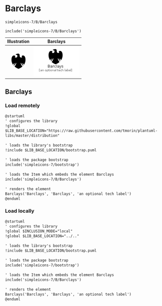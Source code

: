 # Barclays


```text
simpleicons-7/B/Barclays
```

```text
include('simpleicons-7/B/Barclays')
```



| Illustration | Barclays |
| :---: | :---: |
| ![illustration for Illustration](../../simpleicons-7/B/Barclays.png) | ![illustration for Barclays](../../simpleicons-7/B/Barclays.Local.png) |




## Barclays

### Load remotely
```plantuml
@startuml
' configures the library
!global $LIB_BASE_LOCATION="https://raw.githubusercontent.com/tmorin/plantuml-libs/master/distribution"

' loads the library's bootstrap
!include $LIB_BASE_LOCATION/bootstrap.puml

' loads the package bootstrap
include('simpleicons-7/bootstrap')

' loads the Item which embeds the element Barclays
include('simpleicons-7/B/Barclays')

' renders the element
Barclays('Barclays', 'Barclays', 'an optional tech label')
@enduml
```

### Load locally
```plantuml
@startuml
' configures the library
!global $INCLUSION_MODE="local"
!global $LIB_BASE_LOCATION="../.."

' loads the library's bootstrap
!include $LIB_BASE_LOCATION/bootstrap.puml

' loads the package bootstrap
include('simpleicons-7/bootstrap')

' loads the Item which embeds the element Barclays
include('simpleicons-7/B/Barclays')

' renders the element
Barclays('Barclays', 'Barclays', 'an optional tech label')
@enduml
```

